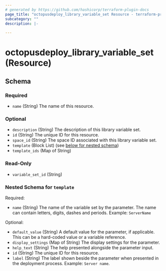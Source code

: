 ```yaml
---
# generated by https://github.com/hashicorp/terraform-plugin-docs
page_title: "octopusdeploy_library_variable_set Resource - terraform-provider-octopusdeploy"
subcategory: ""
description: |-
  
---
```


# octopusdeploy_library_variable_set (Resource)





<!-- schema generated by tfplugindocs -->
## Schema

### Required

- `name` (String) The name of this resource.

### Optional

- `description` (String) The description of this library variable set.
- `id` (String) The unique ID for this resource.
- `space_id` (String) The space ID associated with this library variable set.
- `template` (Block List) (see [below for nested schema](#nestedblock--template))
- `template_ids` (Map of String)

### Read-Only

- `variable_set_id` (String)

<a id="nestedblock--template"></a>
### Nested Schema for `template`

Required:

- `name` (String) The name of the variable set by the parameter. The name can contain letters, digits, dashes and periods. Example: `ServerName`

Optional:

- `default_value` (String) A default value for the parameter, if applicable. This can be a hard-coded value or a variable reference.
- `display_settings` (Map of String) The display settings for the parameter.
- `help_text` (String) The help presented alongside the parameter input.
- `id` (String) The unique ID for this resource.
- `label` (String) The label shown beside the parameter when presented in the deployment process. Example: `Server name`.


